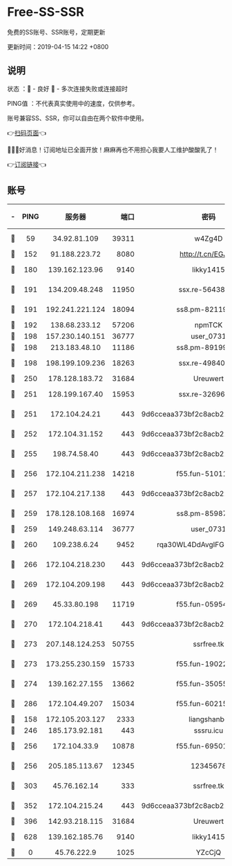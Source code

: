 # Free-SS-SSR

免费的SS账号、SSR账号，定期更新

更新时间：2019-04-15 14:22 +0800

## 说明

状态     ：🙂 - 良好 🙁 - 多次连接失败或连接超时

PING值   ：不代表真实使用中的速度，仅供参考。

账号兼容SS、SSR，你可以自由在两个软件中使用。

👉[扫码页面](https://liesauer.github.io/Free-SS-SSR/)👈

🎉🎉🎉好消息！订阅地址已全面开放！麻麻再也不用担心我要人工维护酸酸乳了！

👉[订阅链接](https://www.liesauer.net/yogurt/subscribe?ACCESS_TOKEN=DAYxR3mMaZAsaqUb)👈

## 账号

|-|PING|服务器|端口|密码|加密方式|区域|
|:----:|:----:|:-----:|-----:|:----:|:----:|:----:|
|🙂|59|34.92.81.109|39311|w4Zg4D|chacha20-ietf|US|
|🙂|152|91.188.223.72|8080|http://t.cn/EGJIyrl|rc4-md5|RU|
|🙂|180|139.162.123.96|9140|likky1415|aes-256-cfb|JP|
|🙂|191|134.209.48.248|11950|ssx.re-56438346|aes-256-cfb|US|
|🙂|191|192.241.221.124|18094|ss8.pm-82119585|aes-256-cfb|US|
|🙂|192|138.68.233.12|57206|npmTCK|rc4-md5|US|
|🙂|198|157.230.140.151|36777|user_0731|chacha20|US|
|🙂|198|213.183.48.10|11186|ss8.pm-89199615|rc4-md5|RU|
|🙂|198|198.199.109.236|18263|ssx.re-49840183|aes-256-cfb|US|
|🙂|250|178.128.183.72|31684|Ureuwert|chacha20|US|
|🙂|251|128.199.167.40|15953|ssx.re-32696553|aes-256-cfb|SG|
|🙂|251|172.104.24.21|443|9d6cceaa373bf2c8acb22e60b6a58be6|aes-256-cfb|US|
|🙂|252|172.104.31.152|443|9d6cceaa373bf2c8acb22e60b6a58be6|aes-256-cfb|US|
|🙂|255|198.74.58.40|443|9d6cceaa373bf2c8acb22e60b6a58be6|aes-256-cfb|US|
|🙂|256|172.104.211.238|14218|f55.fun-51011710|aes-256-cfb|US|
|🙂|257|172.104.217.138|443|9d6cceaa373bf2c8acb22e60b6a58be6|aes-256-cfb|US|
|🙂|259|178.128.108.168|16974|ss8.pm-85987760|aes-256-cfb|SG|
|🙂|259|149.248.63.114|36777|user_0731|chacha20|CA|
|🙂|260|109.238.6.24|9452|rqa30WL4DdAvgIFG6Fs3znzTa|aes-256-cfb|FR|
|🙂|266|172.104.218.230|443|9d6cceaa373bf2c8acb22e60b6a58be6|aes-256-cfb|US|
|🙂|269|172.104.209.198|443|9d6cceaa373bf2c8acb22e60b6a58be6|aes-256-cfb|US|
|🙂|269|45.33.80.198|11719|f55.fun-05954542|aes-256-cfb|US|
|🙂|270|172.104.218.41|443|9d6cceaa373bf2c8acb22e60b6a58be6|aes-256-cfb|US|
|🙂|273|207.148.124.253|50755|ssrfree.tk|aes-256-cfb|SG|
|🙂|273|173.255.230.159|15733|f55.fun-19022604|aes-256-cfb|US|
|🙂|274|139.162.27.155|13662|f55.fun-35055769|aes-256-cfb|SG|
|🙂|286|172.104.49.207|15034|f55.fun-60215083|aes-256-cfb|SG|
|🙂|158|172.105.203.127|2333|liangshanbo|chacha20|JP|
|🙂|246|185.173.92.181|443|sssru.icu|rc4-md5|RU|
|🙂|256|172.104.33.9|10878|f55.fun-69501447|aes-256-cfb|SG|
|🙂|256|205.185.113.67|12345|12345678|aes-256-cfb|US|
|🙂|303|45.76.162.14|333|ssrfree.tk|aes-256-cfb|SG|
|🙂|352|172.104.215.24|443|9d6cceaa373bf2c8acb22e60b6a58be6|aes-256-cfb|US|
|🙂|396|142.93.218.115|31684|Ureuwert|chacha20|IN|
|🙂|628|139.162.185.76|9140|likky1415|aes-256-cfb|DE|
|🙁|0|45.76.222.9|1025|YZcCjQ|rc4-md5|JP|
